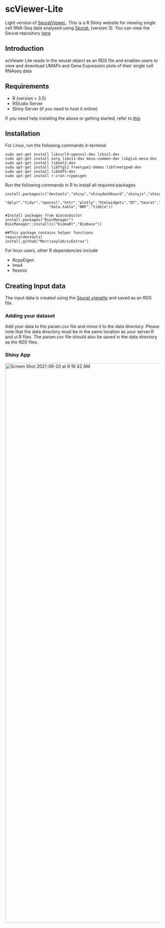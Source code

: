 # scViewer-Lite
Light version of [SeuratViewer.](https://github.com/Morriseylab/SeuratViewer). This is a R Shiny website for viewing single cell RNA-Seq data analysed using [Seurat.](https://satijalab.org/seurat/) (version 3). You can view the Seurat repository [here](https://github.com/satijalab/seurat)

## Introduction
scViewer Lite reads in the seurat object as an RDS file and enables users to view and download UMAPs and Gene Expression plots of their single cell RNAseq data

## Requirements
- R (version > 3.5)
- RStudio Server
- Shiny Server (if you need to host it online)

If you need help installing the above or getting started, refer to [this](https://deanattali.com/2015/05/09/setup-rstudio-shiny-server-digital-ocean/#install-r)
 
## Installation
For Linux, run the following commands in terminal 
```
sudo apt-get install libcurl4-openssl-dev libssl-dev
sudo apt-get install xorg libx11-dev mesa-common-dev libglu1-mesa-dev
sudo apt-get install libxml2-dev
sudo apt-get install libftgl2 freetype2-demos libfreetype6-dev
sudo apt-get install libhdf5-dev
sudo apt-get install r-cran-rcppeigen
```
Run the following commands in R to install all required packages
```
install.packages(c("devtools","shiny","shinydashboard","shinyjs","shinyBS","RColorBrewer","reshape2","ggplot2",
                   "dplyr","tidyr","openssl","httr","plotly","htmlwidgets","DT","Seurat","cowplot",
                    "data.table","NMF","tibble"))

#Install packages from bioconductor
install.packages("BiocManager")
BiocManager::install(c("biomaRt","Biobase"))

##This package contains helper functions 
require(devtools)
install_github("Morriseylab/scExtras")
```
For linux users, other R dependencies include
- RcppEigen
- lme4
- flexmix


## Creating Input data

The input data is created using the [Seurat vignette](https://satijalab.org/seurat/articles/pbmc3k_tutorial.html) and saved as an RDS file. 

### Adding your dataset

Add your data to the param.csv file and move it to the data directory. Please note that the data directory must be in the same location as your server.R and ui.R files. The param.csv file should also be saved in the data directory as the RDS files.

### Shiny App


<img width="1821" alt="Screen Shot 2021-09-20 at 9 19 42 AM" src="https://user-images.githubusercontent.com/43073258/134009248-198f58f7-2964-4edb-b88b-5220bc45008e.png">
